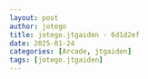 ```yaml
---
layout: post
author: jotego
title: jotego.jtgaiden - 6d1d2ef
date: 2025-01-24
categories: [Arcade, jtgaiden]
tags: [jotego.jtgaiden]
---
```


